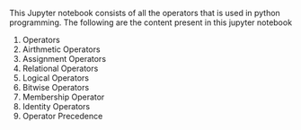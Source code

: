This Jupyter notebook consists of all the operators that is used in python programming. 
The following are the content present in this jupyter notebook
1. Operators
2. Airthmetic Operators
3. Assignment Operators
4. Relational Operators
5. Logical Operators
6. Bitwise Operators
7. Membership Operator
8. Identity Operators
9. Operator Precedence
